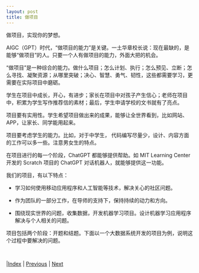 ```yaml
---
layout: post
title: 做项目
---
```


做项目，实现你的梦想。

AIGC（GPT）时代，“做项目的能力”是关键。一土华章校长说：现在最缺的，是能够“做项目”的人。只要一个人有做项目的能力，外面大把的机会。

“做项目”是一种综合的能力。做什么项目；怎么计划、执行；怎么预见、立断；怎么寻找、凝聚资源；从哪里突破；决心、智慧、勇气、韧性，这些都需要学习，更需要在实际项目中磨砺。

学生在项目中成长，开心，有进步；家长在项目中对孩子产生信心；老师在项目中，积累为学生写作推荐信的素材；最后，学生申请学校的文书就有了亮点。

项目要有实用性。学生希望项目做出来的成果，能够让全世界看到，比如网站、APP，让家长、同学能用起来。

项目要考虑学生的能力。比如，对于中学生， 代码编写尽量少，设计、内容方面的工作可以多一些。注意男女生的特点。

在项目进行的每一个阶段，ChatGPT 都能够提供帮助。如 MIT Learning Center 开发的 Scratch 项目的 ChatGPT 对话机器人，就能够提供这一功能。

我们的项目，有以下特点：

- 学习如何使用移动应用程序和人工智能等技术，解决关心的社区问题。

- 作为团队的一部分工作，在导师的支持下，保持持续的动力和方向。

- 围绕现实世界的问题，收集数据，开发机器学习项目。设计机器学习应用程序解决与个人相关的问题。

项目包括两个阶段：开题和结题。下面以一个大数据系统开发的项目为例，说明这个过程中要解决的问题。

<br/>

|[Index](./) | [Previous](31-tools) | [Next](53-bigdata-project)
